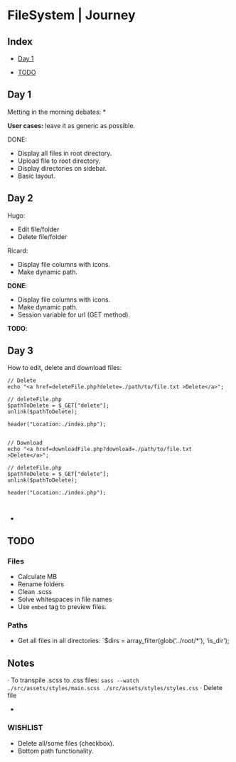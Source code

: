 

# FileSystem | Journey <!-- omit in toc -->

## Index <!-- omit in toc -->

- [Day 1](#day-1)

- [TODO](#todo)

## Day 1

Metting in the morning debates:
	* 


**User cases:** leave it as generic as possible.

DONE:

* Display all files in root directory.
* Upload file to root directory.
* Display directories on sidebar.
* Basic layout.


## Day 2

Hugo:

* Edit file/folder
* Delete file/folder

Ricard:

* Display file columns with icons.
* Make dynamic path.

**DONE**:

* Display file columns with icons.
* Make dynamic path.
* Session variable for url (GET method).


**TODO**:
 

## Day 3

How to edit, delete and download files:

```
// Delete
echo "<a href=deleteFile.php?delete=./path/to/file.txt >Delete</a>";

// deleteFile.php
$pathToDelete = $_GET["delete"];
unlink($pathToDelete);

header("Location:./index.php");


// Download
echo "<a href=downloadFile.php?download=./path/to/file.txt >Delete</a>";

// deleteFile.php
$pathToDelete = $_GET["delete"];
unlink($pathToDelete);

header("Location:./index.php");



```


-
## TODO

### Files
* Calculate MB
* Rename folders
* Clean .scss
* Solve whitespaces in file names
* Use `embed` tag to preview files.

### Paths
* Get all files in all directories:
`$dirs = array_filter(glob(‘../root/*’), ‘is_dir’);
## Notes

· To transpile .scss to .css files: `sass --watch ./src/assets/styles/main.scss ./src/assets/styles/styles.css`
· Delete file

-
### WISHLIST
* Delete all/some files (checkbox).
* Bottom path functionality.

